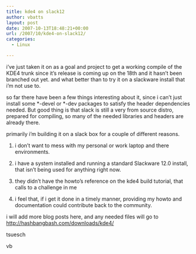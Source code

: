 ```yaml
---
title: kde4 on slack12
author: vbatts
layout: post
date: 2007-10-13T18:48:21+00:00
url: /2007/10/kde4-on-slack12/
categories:
  - Linux

---
```

i&#8217;ve just taken it on as a goal and project to get a working compile of the KDE4 trunk since it&#8217;s release is coming up on the 18th and it hasn&#8217;t been branched out yet. and what better than to try it on a slackware install that i&#8217;m not use to.
  
so far there have been a few things interesting about it, since i can&#8217;t just install some \*-devel or \*-dev packages to satisfy the header dependencies needed. But good thing is that slack is still a very from source distro, prepared for compiling, so many of the needed libraries and headers are already there.
  
primarily i&#8217;m building it on a slack box for a couple of different reasons.
    
1) i don&#8217;t want to mess with my personal or work laptop and there environments.
    
2) i have a system installed and running a standard Slackware 12.0 install, that isn&#8217;t being used for anything right now.
    
3) they didn&#8217;t have the howto&#8217;s reference on the kde4 build tutorial, that calls to a challenge in me
    
4) i feel that, if i get it done in a timely manner, providing my howto and documentation could contribute back to the community.

i will add more blog posts here, and any needed files will go to http://hashbangbash.com/downloads/kde4/

tsuesch
  
vb
